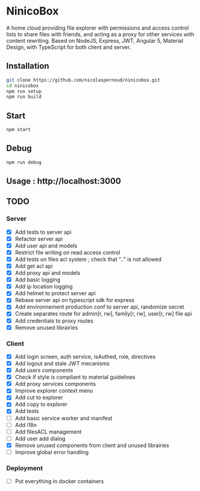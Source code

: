 # NinicoBox
A home cloud providing file explorer with permissions and access control lists to share files with friends, and acting as a proxy for other services with content rewriting. Based on NodeJS, Express, JWT, Angular 5, Material Design, with TypeScript for both client and server.

## Installation

```bash
git clone https://github.com/nicolaspernoud/ninicobox.git
cd ninicobox
npm run setup
npm run build
```

## Start

```bash
npm start
```

## Debug

```bash
npm run debug
```

## Usage : http://localhost:3000

## TODO

### Server

- [x] Add tests to server api
- [x] Refactor server api
- [x] Add user api and models
- [x] Restrict file writing on read access control
- [x] Add tests on files acl system ; check that ".." is not allowed
- [x] Add get acl api
- [x] Add proxy api and models
- [x] Add basic logging
- [x] Add ip location logging
- [x] Add helmet to protect server api
- [x] Rebase server api on typescript sdk for express
- [x] Add environnement production conf to server api, randomize secret
- [x] Create separates route for admin[r, rw], family[r, rw], user[r, rw] file api
- [x] Add credentials to proxy routes
- [x] Remove unused librairies

### Client

- [x] Add login screen, auth service, isAuthed, role, directives
- [x] Add logout and stale JWT mecanisms
- [x] Add users components
- [x] Check if style is compliant to material guidelines
- [x] Add proxy services components
- [x] Improve explorer context menu
- [x] Add cut to explorer
- [x] Add copy to explorer
- [x] Add tests
- [ ] Add basic service worker and manifest
- [ ] Add i18n
- [ ] Add filesACL management
- [ ] Add user add dialog
- [x] Remove unused components from client and unused librairies
- [ ] Improve global error handling

### Deployment
- [ ] Put everything in docker containers